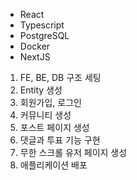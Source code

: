 - React
- Typescript
- PostgreSQL
- Docker
- NextJS

1. FE, BE, DB 구조 세팅
2. Entity 생성
3. 회원가입, 로그인
4. 커뮤니티 생성
5. 포스트 페이지 생성
6. 댓글과 투표 기능 구현
7. 무한 스크롤 유저 페이지 생성
8. 애플리케이션 배포
